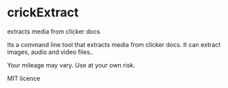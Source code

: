 # crickExtract
 extracts media from clicker docs

 Its a command line tool that extracts media from clicker docs. It can extract images, audio and video files..

 Your mileage may vary. Use at your own risk.

 MIT    licence